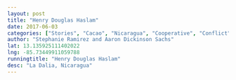 ```yaml
---
layout: post
title: "Henry Douglas Haslam"
date: 2017-06-03
categories: ["Stories", "Cacao", "Nicaragua", "Cooperative", "Conflict"]
author: "Stephanie Ramirez and Aaron Dickinson Sachs"
lat: 13.135925111402022
lng: -85.73449911059788
runningtitle: "Henry Douglas Haslam"
desc: "La Dalia, Nicaragua"
---
```


